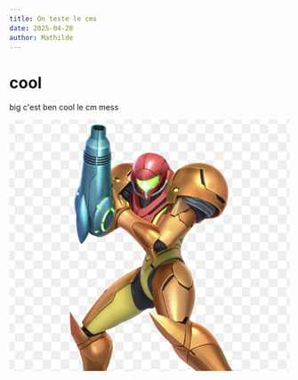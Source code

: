 ```yaml
---
title: On teste le cms
date: 2025-04-20
author: Mathilde
---
```

# cool

big c'est ben cool le cm mess

![](/assets/images/samus.png)